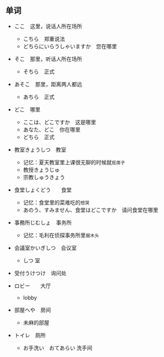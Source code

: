 ## 单词

- ここ　这里，说话人所在场所
    - こちら　郑重说法
    - どちらにいらうしゃいますか　您在哪里
- そこ　那里，听话人所在场所
    - そちら　正式
- あそこ　那里，距离两人都远
    - あちら　正式
- どこ　哪里
    - ここは、どこですか　这是哪里
    - あなた、どこ　你在哪里
    - どちら　正式

- 教室きょうしつ　教室
    - 记忆：夏天教室里上课很无聊的时候就`抠席子`
    - 教授きょうじゅ　
    - 宗教しゅうきょう
    
- 食堂しょくどう　　食堂
    - 记忆：食堂里的菜难吃的`想哭`
    - あのう、すみません、食堂はどこですか　请问食堂在哪里

- 事務所じむしょ　事务所
    - 记忆：毛利在侦探事务所里`据木头`

- 会議室かいぎしつ　会议室
    - しつ 室

- 受付うけつけ　询问处
    
- ロビー　　大厅
    - lobby 

- 部屋へや　房间
    - 未麻的部屋

- トイレ　厕所
    - お手洗い　おてあらい 洗手间

